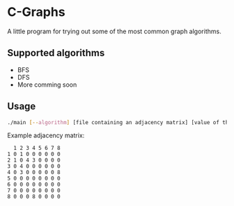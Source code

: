 # C-Graphs
A little program for trying out some of the most common graph algorithms.

## Supported algorithms
* BFS
* DFS
* More comming soon

## Usage
```bash
./main [--algorithm] [file containing an adjacency matrix] [value of the start node] [value of the end node]
````
Example adjacency matrix:
```text
  1 2 3 4 5 6 7 8
1 0 1 0 0 0 0 0 0
2 1 0 4 3 0 0 0 0
3 0 4 0 0 0 0 0 0
4 0 3 0 0 0 0 0 8
5 0 0 0 0 0 0 0 0
6 0 0 0 0 0 0 0 0
7 0 0 0 0 0 0 0 0
8 0 0 0 8 0 0 0 0
```

